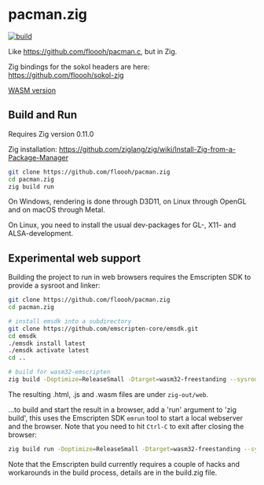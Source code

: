 # pacman.zig

[![build](https://github.com/floooh/pacman.zig/actions/workflows/main.yml/badge.svg)](https://github.com/floooh/pacman.zig/actions/workflows/main.yml)

Like https://github.com/floooh/pacman.c, but in Zig.

Zig bindings for the sokol headers are here: https://github.com/floooh/sokol-zig

[WASM version](https://floooh.github.io/pacman.zig/pacman.html)

## Build and Run

Requires Zig version 0.11.0

Zig installation: https://github.com/ziglang/zig/wiki/Install-Zig-from-a-Package-Manager

```bash
git clone https://github.com/floooh/pacman.zig
cd pacman.zig
zig build run
```

On Windows, rendering is done through D3D11, on Linux through OpenGL and
on macOS through Metal.

On Linux, you need to install the usual dev-packages for GL-, X11- and ALSA-development.

## Experimental web support

Building the project to run in web browsers requires the Emscripten SDK to provide
a sysroot and linker:

```bash
git clone https://github.com/floooh/pacman.zig
cd pacman.zig

# install emsdk into a subdirectory
git clone https://github.com/emscripten-core/emsdk.git
cd emsdk
./emsdk install latest
./emsdk activate latest
cd ..

# build for wasm32-emscripten
zig build -Doptimize=ReleaseSmall -Dtarget=wasm32-freestanding --sysroot emsdk/upstream/emscripten/cache/sysroot
```

The resulting .html, .js and .wasm files are under ```zig-out/web```.

...to build and start the result in a browser, add a 'run' argument to 'zig build', this
uses the Emscripten SDK ```emrun``` tool to start a local webserver and the browser.
Note that you need to hit ```Ctrl-C``` to exit after closing the browser:

```bash
zig build run -Doptimize=ReleaseSmall -Dtarget=wasm32-freestanding --sysroot emsdk/upstream/emscripten/cache/sysroot
```

Note that the Emscripten build currently requires a couple of hacks and workarounds in
the build process, details are in the build.zig file.
